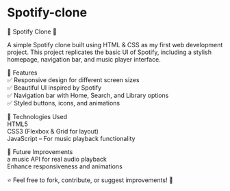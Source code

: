 # Spotify-clone
🎵 Spotify Clone 🎵

A simple Spotify clone built using HTML & CSS as my first web development project. This project replicates the basic UI of Spotify, including a stylish homepage, navigation bar, and music player interface.                          



🚀 Features                                      
✅ Responsive design for different screen sizes                                       
✅ Beautiful UI inspired by Spotify                                       
✅ Navigation bar with Home, Search, and Library options                                       
✅ Styled buttons, icons, and animations                                        
                                      
📌 Technologies Used                                       
HTML5                                       
CSS3 (Flexbox & Grid for layout)                                       
JavaScript – For music playback functionality                                      
                                      
🎯 Future Improvements                                        
a music API for real audio playback                                      
Enhance responsiveness and animations                                      
                                      
⭐ Feel free to fork, contribute, or suggest improvements! 🚀                                      
